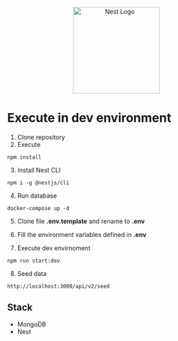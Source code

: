 <p align="center">
  <a href="http://nestjs.com/" target="blank"><img src="https://nestjs.com/img/logo-small.svg" width="200" alt="Nest Logo" /></a>
</p>

# Execute in dev environment

1. Clone repository
2. Execute
```
npm install
```
3. Install Nest CLI
```
npm i -g @nestjs/cli
```
4. Run database 
```
docker-compose up -d
```
5. Clone file __.env.template__ and rename to __.env__

6. Fill the environment variables defined in __.env__
7. Execute dev envirnoment
```
npm run start:dev
```

8. Seed data
```
http://localhost:3000/api/v2/seed
```

## Stack
* MongoDB
* Nest